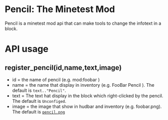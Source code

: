 # Pencil: The Minetest Mod
Pencil is a minetest mod api that can make tools to change the infotext in a block.

# API usage
## register_pencil(id,name,text,image)

 - id = the name of pencil (e.g. mod:foobar )
 - name = the name that display in inventory (e.g. FooBar Pencil ). The default is `text.."Pencil"`.
 - text = The text hat display in the block which right-clicked by the pencil. The default is `Unconfiged`.
 - image = the image that show in hudbar and inventory (e.g. foobar.png). The default is [`pencil.png`](https://github.com/Emojigit/minetest-pencil/blob/master/pencil/textures/pencil.png)
